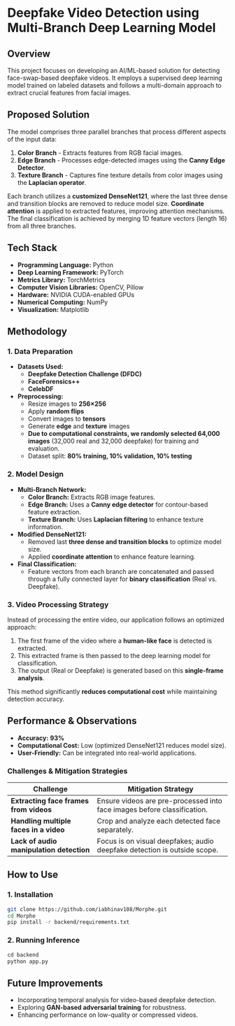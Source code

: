 # **Deepfake Video Detection using Multi-Branch Deep Learning Model**

## **Overview**  
This project focuses on developing an AI/ML-based solution for detecting face-swap-based deepfake videos. It employs a supervised deep learning model trained on labeled datasets and follows a multi-domain approach to extract crucial features from facial images.  

## **Proposed Solution**  
The model comprises three parallel branches that process different aspects of the input data:

1. **Color Branch** - Extracts features from RGB facial images.  
2. **Edge Branch** - Processes edge-detected images using the **Canny Edge Detector**.  
3. **Texture Branch** - Captures fine texture details from color images using the **Laplacian operator**.  

Each branch utilizes a **customized DenseNet121**, where the last three dense and transition blocks are removed to reduce model size. **Coordinate attention** is applied to extracted features, improving attention mechanisms. The final classification is achieved by merging 1D feature vectors (length 16) from all three branches.  

## **Tech Stack**  
- **Programming Language:** Python  
- **Deep Learning Framework:** PyTorch  
- **Metrics Library:** TorchMetrics  
- **Computer Vision Libraries:** OpenCV, Pillow  
- **Hardware:** NVIDIA CUDA-enabled GPUs  
- **Numerical Computing:** NumPy  
- **Visualization:** Matplotlib  

## **Methodology**  

### **1. Data Preparation**  
- **Datasets Used:**  
  - **Deepfake Detection Challenge (DFDC)**  
  - **FaceForensics++**  
  - **CelebDF**  
- **Preprocessing:**  
  - Resize images to **256×256**  
  - Apply **random flips**  
  - Convert images to **tensors**  
  - Generate **edge** and **texture** images  
  - **Due to computational constraints, we randomly selected 64,000 images** (32,000 real and 32,000 deepfake) for training and evaluation.  
  - Dataset split: **80% training, 10% validation, 10% testing**  

### **2. Model Design**  
- **Multi-Branch Network:**  
  - **Color Branch:** Extracts RGB image features.  
  - **Edge Branch:** Uses a **Canny edge detector** for contour-based feature extraction.  
  - **Texture Branch:** Uses **Laplacian filtering** to enhance texture information.  
- **Modified DenseNet121:**  
  - Removed last **three dense and transition blocks** to optimize model size.  
  - Applied **coordinate attention** to enhance feature learning.  
- **Final Classification:**  
  - Feature vectors from each branch are concatenated and passed through a fully connected layer for **binary classification** (Real vs. Deepfake).  

### **3. Video Processing Strategy**  
Instead of processing the entire video, our application follows an optimized approach:
1. The first frame of the video where a **human-like face** is detected is extracted.
2. This extracted frame is then passed to the deep learning model for classification.
3. The output (Real or Deepfake) is generated based on this **single-frame analysis**.  

This method significantly **reduces computational cost** while maintaining detection accuracy.  

## **Performance & Observations**  
- **Accuracy:** **93%**  
- **Computational Cost:** Low (optimized DenseNet121 reduces model size).  
- **User-Friendly:** Can be integrated into real-world applications.  

### **Challenges & Mitigation Strategies**  
| **Challenge** | **Mitigation Strategy** |  
|--------------|------------------------|  
| **Extracting face frames from videos** | Ensure videos are pre-processed into face images before classification. |  
| **Handling multiple faces in a video** | Crop and analyze each detected face separately. |  
| **Lack of audio manipulation detection** | Focus is on visual deepfakes; audio deepfake detection is outside scope. |  

## **How to Use**  
### **1. Installation**  
```bash
git clone https://github.com/iabhinav108/Morphe.git
cd Morphe
pip install -r backend/requirements.txt
```

### **2. Running Inference**  
```python
cd backend
python app.py
```


## **Future Improvements**  
- Incorporating temporal analysis for video-based deepfake detection.  
- Exploring **GAN-based adversarial training** for robustness.  
- Enhancing performance on low-quality or compressed videos. 
  


